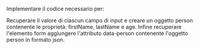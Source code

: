 Implementare il codice necessario per:

Recuperare il valore di ciascun campo di input e creare un oggetto person contenente le proprietà: firstName, lastName e age.
Infine recuperare l'elemento form aggiungere l'attributo data-person contenente l'oggetto person in formato json.
